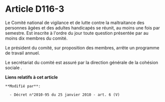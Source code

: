 # Article D116-3

Le Comité national de vigilance et de lutte contre la maltraitance des personnes âgées et des adultes handicapés se réunit,
au moins une fois par semestre. Est inscrite à l'ordre du jour toute question présentée par au moins dix membres du comité. 

Le président du comité, sur proposition des membres, arrête un programme de travail annuel. 

Le secrétariat du comité est assuré par la      direction générale de la cohésion sociale .

**Liens relatifs à cet article**

	**Modifié par**:

	  - Décret n°2010-95 du 25 janvier 2010 - art. 6 (V)
